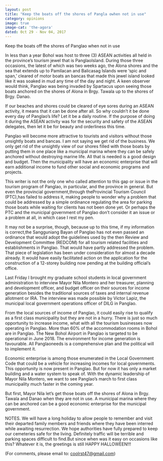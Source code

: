 ```yaml
---
layout: post
title: "Keep the boats off the shores of Pangla owhen not in use"
category: opinions
image: true
image-cat: 'the-agora'
dated: 0ct 29 - Nov 04, 2017
---
```


Keep the boats off the shores of Panglao when not in use

In less than a year Bohol was host to three (3) ASEAN activities all held in the province’s tourism jewel that is PanglaoIsland.  During those three occasions, the latest of which was two weeks ago, the Alona shores and the sea that extends up to Pamilacan and Balicasag Islands were ‘spic and span,’ cleared of motor boats an bancas that made this jewel island looked like it was soaked in mud any time of the day and night.  A keen observer would think, Panglao was being invaded by Spartacus upon seeing those boats anchored on the shores of Alona in Brgy. Tawala up to the shores of Brgy. Danao.

If our beaches and shores could be cleared of eye sores during an ASEAN activity, it means that it can be done after all.  So why couldn’t it be done every day of Panglao’s life?  Let it be a daily routine.  If the purpose of doing it during the ASEAN activity was for the security and safety of the ASEAN delegates, then let it be for beauty and orderliness this time.

Panglao will become more attractive to tourists and visitors without those unsightly boats and bancas.  I am not saying we get rid of the business.  We only get rid of the unsightly view of our shores filled with those boats by putting them in one place like a municipal marina where they can be safely anchored without destroying marine life.  All that is needed is a good design and budget.  Then the municipality will have an economic enterprise that will earn additional income to fund other social and economic programs and projects.

This writer is not the only one who called attention to this gap or issue in the tourism program of Panglao, in particular, and the province in general.  But even the provincial government,through theProvincial Tourism Council (PTC),has failed to address it, making people to wonder why a problem that could be addressed by a simple ordinance regulating the area for parking those boats while waiting for clients has not been done yet.  Or perhaps the PTC and the municipal government of Panglao don’t consider it an issue or a problem at all, in which case I rest my pen.

It may not be a surprise, though, because up to this time, if my information is correct,the Sangguniang Bayan of Panglao has not even passed an ordinance that would adopt the guidelines used by the then Review and Development Committee (REDCOM) for all tourism related facilities and establishments in Panglao.  That would have partly addressed the problem.  That piece of legislation has been under consideration for almost a decade already.  It would have easily facilitated action on the application for the construction of a 12-storey building now pending at the building official’s office.

Last Friday I brought my graduate school students in local government administration to interview Mayor Nila Montero and her treasurer, planning and development officer, and budget officer on their sources for income generation besides the traditional sources of taxes and internal revenue allotment or IRA. The interview was made possible by Victor Lapiz, the municipal local government operations officer of DILG in Panglao.

From the local sources of income of Panglao, it could easily rise to qualify as a first class municipality but they are not in a hurry.  There is just so much opportunity to increase income, what with all the tourism businesses now operating in Panglao.  More than 60% of the accommodation rooms in Bohol are in Panglao.  The New Bohol Airport in Panglao is targeted to be operational in June 2018. The environment for income generation is favourable.  All Panglaoneeds is a comprehensive plan and the political will to implement it. 

Economic enterprise is among those enumerated in the Local Government Code that could be a vehicle for increasing incomes for local governments.  This opportunity is now present in Panglao.  But for now it has only a market building and a water system to speak of.  With the dynamic leadership of Mayor Nila Montero, we want to see Panglao’s march to first class municipality much faster in the coming year.

But first, Mayor Nila let’s get those boats off the shores of Alona in Brgy. Tawala and Danao when they are not in use. A municipal marina where they can be anchored can be a good economic enterprise for the municipal government.

NOTES. We will have a long holiday to allow people to remember and visit their departed family members and friends where they have been interred while awaiting resurrection.  We hope authorities have fully prepared to keep our cemeteries safe for the living.   Definitely traffic will be terrible and parking spaces difficult to find.But since when was it easy on occasions like this?  Whatever it is, the greetings is still HAPPY HALLOWEEN!!!

(For comments, please email to: coolrst47@gmail.com)